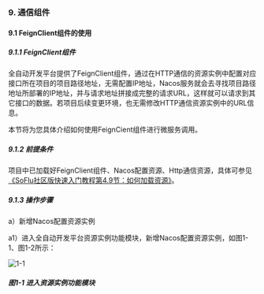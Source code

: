 ### 9. 通信组件

#### 9.1 FeignClient组件的使用

##### 9.1.1 FeignClient组件

全自动开发平台提供了FeignClient组件，通过在HTTP通信的资源实例中配置对应接口所在项目的项目路径地址，无需配置IP地址，Nacos服务就会去寻找项目路径地址所部署的IP地址，并与请求地址拼接成完整的请求URL，这样就可以请求到其它接口的数据。若项目后续变更环境，也无需修改HTTP通信资源实例中的URL信息。

本节将为您具体介绍如何使用FeignCient组件进行微服务调用。

##### 9.1.2 前提条件

项目中已加载好FeignClient组件、Nacos配置资源、Http通信资源，具体可参见[《SoFlu社区版快速入门教程第4.9节：如何加载资源》](https://gitee.com/feisuanyz/SoFlu-adp/blob/master/SoFlu%E7%A4%BE%E5%8C%BA%E7%89%88%E6%95%99%E7%A8%8B/SoFlu%E7%A4%BE%E5%8C%BA%E7%89%88%E5%BF%AB%E9%80%9F%E5%85%A5%E9%97%A8%E6%95%99%E7%A8%8B/SoFlu%E7%A4%BE%E5%8C%BA%E7%89%88%E5%BF%AB%E9%80%9F%E5%85%A5%E9%97%A8%E6%95%99%E7%A8%8B.md#49-%E5%A6%82%E4%BD%95%E5%8A%A0%E8%BD%BD%E8%B5%84%E6%BA%90)。

##### 9.1.3 操作步骤

a）新增Nacos配置资源实例

a1）进入全自动开发平台资源实例功能模块，新增Nacos配置资源实例，如图1-1、图1-2所示：

![1-1](https://www.feisuanyz.com/fsimage/zc-image/microservice/feignclient_4.png)

##### 图1-1 进入资源实例功能模块
